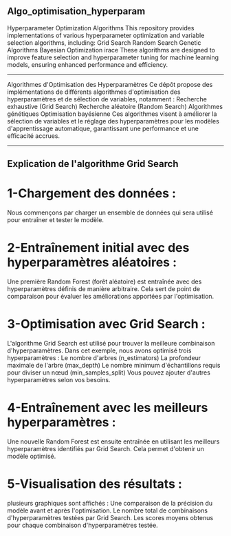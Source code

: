 ## Algo_optimisation_hyperparam

Hyperparameter Optimization Algorithms This repository provides implementations of various hyperparameter optimization and variable selection algorithms, including: Grid Search Random Search Genetic Algorithms Bayesian Optimization irace These algorithms are designed to improve feature selection and hyperparameter tuning for machine learning models, ensuring enhanced performance and efficiency.
_______________________________________________________________________________________________________________________________________________________________________________________________________________________

Algorithmes d'Optimisation des Hyperparamètres Ce dépôt propose des implémentations de différents algorithmes d'optimisation des hyperparamètres et de sélection de variables, notamment : Recherche exhaustive (Grid Search) Recherche aléatoire (Random Search) Algorithmes génétiques Optimisation bayésienne Ces algorithmes visent à améliorer la sélection de variables et le réglage des hyperparamètres pour les modèles d'apprentissage automatique, garantissant une performance et une efficacité accrues.

_____________________________________________________________________________________________________________________________________________________________________________________________________________________

## Explication de l'algorithme Grid Search

# 1-Chargement des données :
Nous commençons par charger un ensemble de données qui sera utilisé pour entraîner et tester le modèle.

# 2-Entraînement initial avec des hyperparamètres aléatoires :
Une première Random Forest (forêt aléatoire) est entraînée avec des hyperparamètres définis de manière arbitraire. Cela sert de point de comparaison pour évaluer les améliorations apportées par l'optimisation.

# 3-Optimisation avec Grid Search :
L'algorithme Grid Search est utilisé pour trouver la meilleure combinaison d'hyperparamètres.
Dans cet exemple, nous avons optimisé trois hyperparamètres :
Le nombre d'arbres (n_estimators)
La profondeur maximale de l'arbre (max_depth)
Le nombre minimum d'échantillons requis pour diviser un nœud (min_samples_split)
Vous pouvez ajouter d'autres hyperparamètres selon vos besoins.

# 4-Entraînement avec les meilleurs hyperparamètres :
Une nouvelle Random Forest est ensuite entraînée en utilisant les meilleurs hyperparamètres identifiés par Grid Search. Cela permet d'obtenir un modèle optimisé.

# 5-Visualisation des résultats :
plusieurs graphiques sont affichés :
Une comparaison de la précision du modèle avant et après l'optimisation.
Le nombre total de combinaisons d'hyperparamètres testées par Grid Search.
Les scores moyens obtenus pour chaque combinaison d'hyperparamètres testée.
